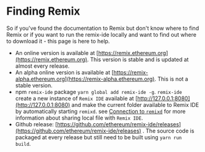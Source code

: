 Finding Remix
=============

So if you've found the documentation to Remix but don't know where to find Remix or if you want to run the remix-ide locally and want to find out where to download it - this page is here to help.

- An online version is available at [https://remix.ethereum.org](https://remix.ethereum.org). This version is stable and is updated at almost every release.
- An alpha online version is available at [https://remix-alpha.ethereum.org](https://remix-alpha.ethereum.org). This is not a stable version.
- npm `remix-ide` package `yarn global add remix-ide -g`. `remix-ide` create a new instance of `Remix IDE` available at [http://127.0.0.1:8080](http://127.0.0.1:8080) and make the current folder available to Remix IDE by automatically starting `remixd`.
see [Connection to `remixd`](https://remix-ide.readthedocs.io/en/latest/remixd.html) for more information about sharing local file with `Remix IDE`.
- Github release: [https://github.com/ethereum/remix-ide/releases](https://github.com/ethereum/remix-ide/releases) . The source code is packaged at every release but still need to be built using `yarn run build`.
